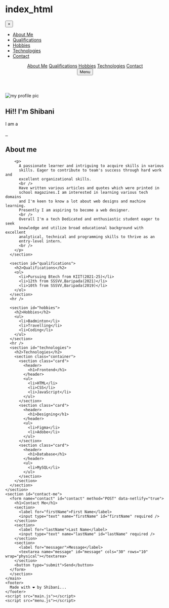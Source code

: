 # index_html
<!DOCTYPE html>
<html lang="en">
  <head>
    <meta charset="UTF-8" />
    <meta http-equiv="X-UA-Compatible" content="IE=edge" />
    <meta name="viewport" content="width=device-width, initial-scale=1.0" />
    <link rel="stylesheet" href="styles.css" />
    <title>Document</title>
  </head>
  <body>
    <section class="menu">
      <button id="close-menu">&times;</button>
      <nav>
        <ul>
          <li>
            <a href="#about-me">About Me</a>
          </li>
          <li>
            <a href="#qualifications">Qualifications</a>
          </li>
          <li>
            <a href="#hobbies">Hobbies</a>
          </li>
          <li>
            <a href="#technologies">Technologies</a>
          </li>
          <li>
            <a href="#contact-me">Contact</a>
          </li>
        </ul>
      </nav>
    </section>
    <header class="header">
      <nav class="default-nav">
        <section>
        <a href="#about-me">About Me</a>
        <a href="#qualifications">Qualifications</a>
        <a href="#hobbies">Hobbies</a>
        <a href="#technologies">Technologies</a>
        <a href="#contact-me">Contact</a>
        </section>
      </nav>
      <nav class="mobile-nav">
        <button id="menu-button">Menu</button>
      </nav>
    </header>
    <main class="container">
      <article class="intro">
        <img id="profile-image" src="profile2.png" alt="my profile pic" />
        <h1>Hi!! I'm Shibani</h1>
        <p>I am a <span id="dynamic-text" class="dynamic-text-color"></span></p>
        <p class="social">
          <a href="https://github.com/ShibaniBasa" target="_blank">
            <img
              src="https://t4.ftcdn.net/jpg/02/50/30/59/240_F_250305943_sDC6la1N1fDl3bLgfLxOkQwItIodsdMb.jpg"
              alt=""
            />
          </a>
          <a href="instagram.com/_shivanibasa_" target="_blank">
            <img
              src="https://www.iconpacks.net/icons/3/free-icon-instagram-logo-8869.png"
              alt=""
            />
          </a>
          <a href="www.linkedin.com/in/shibanibasa" target="_blank">
            <img
              src="https://www.iconpacks.net/icons/1/free-icon-linkedin-130.png"
              alt=""
            />
          </a>
        </p>
      </article>
      <section id="about-me">
        <h2>About me</h2>

        <p>
          A passionate learner and intriguing to acquire skills in various
          skills. Eager to contribute to team's success through hard work and
          excellent organizational skills.
          <br />
          Have written various articles and quotes which were printed in
          school magazines.I am interested in learning various tech domains
          and I'm keen to know a lot about web designs and machine learning.
          Presently I am aspiring to become a web designer.
          <br />
          Overall I'm a tech Dedicated and enthusiastic student eager to seek
          knowledge and utilize broad educational background with excellent
          analytical, technical and programming skills to thrive as an
          entry-level intern.
          <br />
        </p>
      </section>

      <section id="qualifications">
        <h2>Qualifications</h2>
        <ol>
          <li>Pursuing Btech from KIIT(2021-25)</li>
          <li>12th from SSSVV,Baripada(2021)</li>
          <li>10th from SSSVV,Baripada(2019)</li>
        </ol>
      </section>
      <hr />

      <section id="hobbies">
        <h2>Hobbies</h2>
        <ul>
          <li>Badminton</li>
          <li>Travelling</li>
          <li>Coding</li>
        </ul>
      </section>
      <hr />
      <section id="technologies">
        <h2>Technologies</h2>
        <section class="container">
          <section class="card">
            <header>
              <h1>Frontend</h1>
            </header>
            <ul>
              <li>HTML</li>
              <li>CSS</li>
              <li>JavaScript</li>
            </ul>
          </section>
          <section class="card">
            <header>
              <h1>Designing</h1>
            </header>
            <ul>
              <li>Figma</li>
              <li>Adobe</li>
            </ul>
          </section>
          <section class="card">
            <header>
              <h1>Database</h1>
            </header>
            <ul>
              <li>MySQL</li>
            </ul>
          </section>
        </section>
      </section>
    </section>
    <section id="contact-me">
      <form name="contact" id="contact" method="POST" data-netlify="true">
        <h1>Contact Me</h1>
        <section>
          <label for="firstName">First Name</label>
          <input type="text" name="firstName" id="firstName" required />
        </section>
        <section>
          <label for="lastName">Last Name</label>
          <input type="text" name="lastName" id="lastName" required />
        </section>
        <section>
          <label for="messager">Message</label>
          <textarea name="message" id="message" cols="30" rows="10" wrap="physical"></textarea>
        </section>
        <button type="submit">Send</button>
      </form>
      </section>
    </main>
    <footer>
      Made with ❤️ by Shibani...
    </footer>
    <script src="main.js"></script>
    <script src="menu.js"></script>
  </body>
</html>
